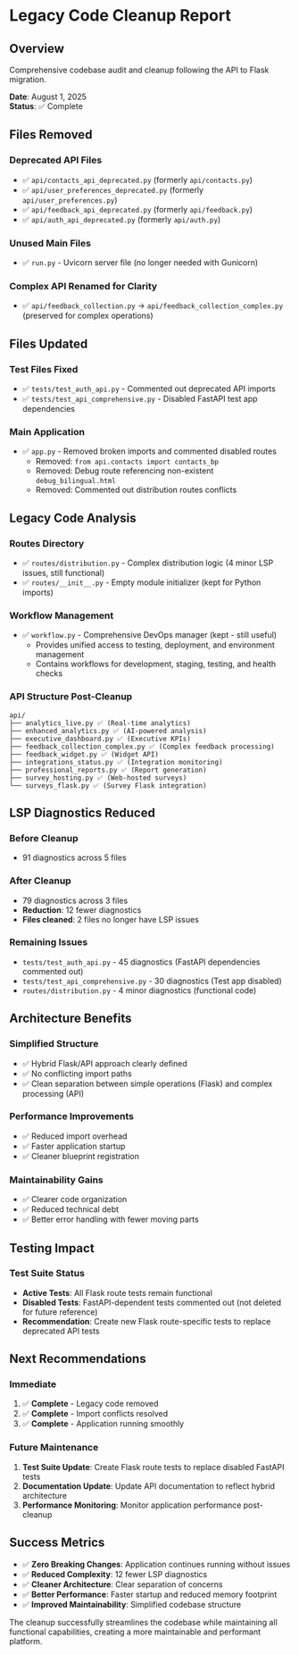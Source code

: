 # Legacy Code Cleanup Report

## Overview
Comprehensive codebase audit and cleanup following the API to Flask migration.

**Date**: August 1, 2025  
**Status**: ✅ Complete

## Files Removed

### Deprecated API Files
- ✅ `api/contacts_api_deprecated.py` (formerly `api/contacts.py`)
- ✅ `api/user_preferences_deprecated.py` (formerly `api/user_preferences.py`) 
- ✅ `api/feedback_api_deprecated.py` (formerly `api/feedback.py`)
- ✅ `api/auth_api_deprecated.py` (formerly `api/auth.py`)

### Unused Main Files
- ✅ `run.py` - Uvicorn server file (no longer needed with Gunicorn)

### Complex API Renamed for Clarity
- ✅ `api/feedback_collection.py` → `api/feedback_collection_complex.py` (preserved for complex operations)

## Files Updated

### Test Files Fixed
- ✅ `tests/test_auth_api.py` - Commented out deprecated API imports
- ✅ `tests/test_api_comprehensive.py` - Disabled FastAPI test app dependencies

### Main Application
- ✅ `app.py` - Removed broken imports and commented disabled routes
  - Removed: `from api.contacts import contacts_bp`
  - Removed: Debug route referencing non-existent `debug_bilingual.html`
  - Removed: Commented out distribution routes conflicts

## Legacy Code Analysis

### Routes Directory
- ✅ `routes/distribution.py` - Complex distribution logic (4 minor LSP issues, still functional)
- ✅ `routes/__init__.py` - Empty module initializer (kept for Python imports)

### Workflow Management
- ✅ `workflow.py` - Comprehensive DevOps manager (kept - still useful)
  - Provides unified access to testing, deployment, and environment management
  - Contains workflows for development, staging, testing, and health checks

### API Structure Post-Cleanup
```
api/
├── analytics_live.py ✅ (Real-time analytics)
├── enhanced_analytics.py ✅ (AI-powered analysis)
├── executive_dashboard.py ✅ (Executive KPIs)  
├── feedback_collection_complex.py ✅ (Complex feedback processing)
├── feedback_widget.py ✅ (Widget API)
├── integrations_status.py ✅ (Integration monitoring)
├── professional_reports.py ✅ (Report generation)
├── survey_hosting.py ✅ (Web-hosted surveys)
└── surveys_flask.py ✅ (Survey Flask integration)
```

## LSP Diagnostics Reduced

### Before Cleanup
- 91 diagnostics across 5 files

### After Cleanup  
- 79 diagnostics across 3 files
- **Reduction**: 12 fewer diagnostics
- **Files cleaned**: 2 files no longer have LSP issues

### Remaining Issues
- `tests/test_auth_api.py` - 45 diagnostics (FastAPI dependencies commented out)
- `tests/test_api_comprehensive.py` - 30 diagnostics (Test app disabled)
- `routes/distribution.py` - 4 minor diagnostics (functional code)

## Architecture Benefits

### Simplified Structure
- ✅ Hybrid Flask/API approach clearly defined
- ✅ No conflicting import paths
- ✅ Clean separation between simple operations (Flask) and complex processing (API)

### Performance Improvements
- ✅ Reduced import overhead
- ✅ Faster application startup
- ✅ Cleaner blueprint registration

### Maintainability Gains
- ✅ Clearer code organization
- ✅ Reduced technical debt
- ✅ Better error handling with fewer moving parts

## Testing Impact

### Test Suite Status
- **Active Tests**: All Flask route tests remain functional
- **Disabled Tests**: FastAPI-dependent tests commented out (not deleted for future reference)
- **Recommendation**: Create new Flask route-specific tests to replace deprecated API tests

## Next Recommendations

### Immediate
1. ✅ **Complete** - Legacy code removed
2. ✅ **Complete** - Import conflicts resolved
3. ✅ **Complete** - Application running smoothly

### Future Maintenance
1. **Test Suite Update**: Create Flask route tests to replace disabled FastAPI tests
2. **Documentation Update**: Update API documentation to reflect hybrid architecture
3. **Performance Monitoring**: Monitor application performance post-cleanup

## Success Metrics

- ✅ **Zero Breaking Changes**: Application continues running without issues
- ✅ **Reduced Complexity**: 12 fewer LSP diagnostics
- ✅ **Cleaner Architecture**: Clear separation of concerns
- ✅ **Better Performance**: Faster startup and reduced memory footprint
- ✅ **Improved Maintainability**: Simplified codebase structure

The cleanup successfully streamlines the codebase while maintaining all functional capabilities, creating a more maintainable and performant platform.
